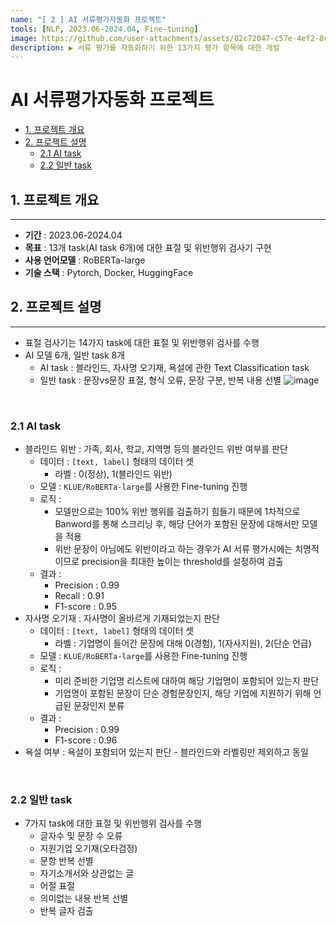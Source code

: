 ```yaml
---
name: "[ 2 ] AI 서류평가자동화 프로젝트"
tools: [NLP, 2023.06-2024.04, Fine-tuning]
image: https://github.com/user-attachments/assets/82c72047-c57e-4ef2-8c01-60fca4a35766
description: ▶️ 서류 평가를 자동화하기 위한 13가지 평가 항목에 대한 개발
---
```


# AI 서류평가자동화 프로젝트
- [1. 프로젝트 개요](#1-프로젝트-개요)
- [2. 프로젝트 설명](#2-프로젝트-설명)
  - [2.1 AI task](#21-ai-task)
  - [2.2 일반 task](#22-일반-task)

## 1. 프로젝트 개요
---
- **기간** : 2023.06-2024.04
- **목표** : 13개 task(AI task 6개)에 대한 표절 및 위반행위 검사기 구현
- **사용 언어모델** : RoBERTa-large
- **기술 스택** : Pytorch, Docker, HuggingFace

## 2. 프로젝트 설명
---
- 표절 검사기는 14가지 task에 대한 표절 및 위반행위 검사를 수행
- AI 모델 6개, 일반 task 8개
  - AI task : 블라인드, 자사명 오기재, 욕설에 관한 Text Classification task
  - 일반 task : 문장vs문장 표절, 형식 오류, 문장 구분, 반복 내용 선별 
![image](https://github.com/user-attachments/assets/b86be24c-643d-4072-be4c-af508c6bfc3a)

<br>

### 2.1 AI task
  - 블라인드 위반 : 가족, 회사, 학교, 지역명 등의 블라인드 위반 여부를 판단
    - 데이터 : `[text, label]` 형태의 데이터 셋
      - 라벨 : 0(정상), 1(블라인드 위반)
    - 모델 : `KLUE/RoBERTa-large`를 사용한 Fine-tuning 진행
    - 로직 : 
      - 모델만으로는 100% 위반 행위를 검출하기 힘들기 때문에 1차적으로 Banword를 통해 스크리닝 후, 해당 단어가 포함된 문장에 대해서만 모델을 적용
      - 위반 문장이 아님에도 위반이라고 하는 경우가 AI 서류 평가시에는 치명적이므로 precision을 최대한 높이는 threshold를 설정하여 검출
    - 결과 : 
      - Precision : 0.99
      - Recall : 0.91
      - F1-score : 0.95
  - 자사명 오기재 : 자사명이 올바르게 기재되었는지 판단
    - 데이터 : `[text, label]` 형태의 데이터 셋
      - 라벨 : 기업명이 들어간 문장에 대해 0(경험), 1(자사지원), 2(단순 언급)
    - 모델 : `KLUE/RoBERTa-large`를 사용한 Fine-tuning 진행
    - 로직 : 
      - 미리 준비한 기업명 리스트에 대하여 해당 기업명이 포함되어 있는지 판단
      - 기업명이 포함된 문장이 단순 경험문장인지, 해당 기업에 지원하기 위해 언급된 문장인지 분류
    - 결과 : 
      - Precision : 0.99
      - F1-score : 0.96
  - 욕설 여부 : 욕설이 포함되어 있는지 판단 - 블라인드와 라벨링만 제외하고 동일

<br>

### 2.2 일반 task 
  - 7가지 task에 대한 표절 및 위반행위 검사를 수행
    - 글자수 및 문장 수 오류
    - 지원기업 오기재(오타검정)
    - 문항 반복 선별
    - 자기소개서와 상관없는 글
    - 어절 표절
    - 의미없는 내용 반복 선별
    - 반복 글자 검출 
